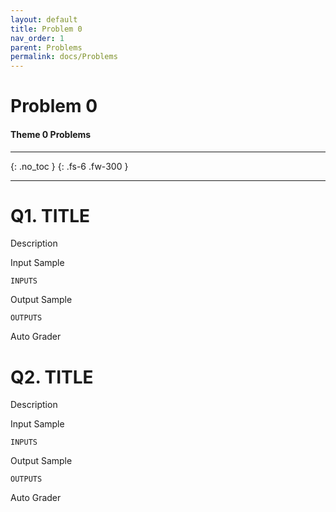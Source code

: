 ```yaml
---
layout: default
title: Problem 0
nav_order: 1
parent: Problems
permalink: docs/Problems
---
```


# Problem 0
#### Theme 0 Problems
- - -           
{: .no_toc }
{: .fs-6 .fw-300 }      
- - -           
# Q1. TITLE
Description         

Input Sample        
```
INPUTS
```         
Output Sample
```
OUTPUTS
```         

Auto Grader

# Q2. TITLE
Description         

Input Sample        
```
INPUTS
```         
Output Sample
```
OUTPUTS
```         

Auto Grader
